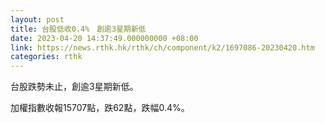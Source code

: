 ```yaml
---
layout: post
title: 台股低收0.4%　創逾3星期新低
date: 2023-04-20 14:37:49.000000000 +08:00
link: https://news.rthk.hk/rthk/ch/component/k2/1697086-20230420.htm
categories: rthk
---
```


台股跌勢未止，創逾3星期新低。

加權指數收報15707點，跌62點，跌幅0.4%。
